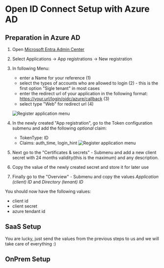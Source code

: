 # Open ID Connect Setup with Azure AD

## Preparation in Azure AD
1. Open [Microsoft Entra Admin Center](https://entra.microsoft.com)
2. Select Applications -> App registrations -> New registration
3. In following Menu: 

    - enter a Name for your reference (1)
    - select the types of accounts who are allowed to login (2) - this is the first option "Sigle tenant" in most cases
    - enter the redirect url of your application in the following format: https://your.url/login/oidc/azure/callback (3)
    - select type "Web" for redirect url (4)

    ![Register application menu](/images/oidc_1_register.png)

4. In the newly created "App registration", go to the Token configuration submenu and add the following *optional* claim:
    - TokenType: ID
    - Claims: auth_time, login_hint
    ![Register application menu](/images/oidc_2_claims.png)


5. Next go to the "Certificates & secrets" - Submenu and add a new client secret with 24 months validity(this is the maximum) and any description.
6. Copy the value of the newly created secret and store it for later use
7. Finally go to the "Overview" - Submenu and copy the values *Application (client) ID* and *Directory (tenant) ID*

You should now have the following values:

* client id
* client secret
* azure tendant id

## SaaS Setup

You are lucky, just send the values from the previous steps to us and we will take care of everything :)

## OnPrem Setup
